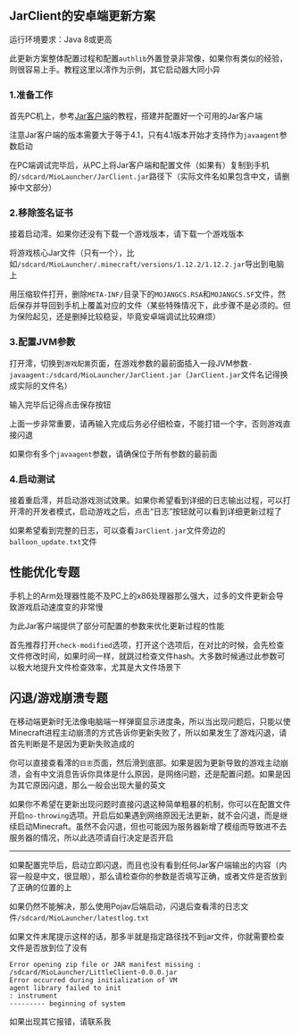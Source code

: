 ## JarClient的安卓端更新方案

运行环境要求：Java 8或更高

此更新方案整体配置过程和配置`authlib`外置登录非常像，如果你有类似的经验，则很容易上手。教程这里以澪作为示例，其它启动器大同小异

### 1.准备工作

首先PC机上，参考[Jar客户端](jar-client.md)的教程，搭建并配置好一个可用的Jar客户端

注意Jar客户端的版本需要大于等于4.1，只有4.1版本开始才支持作为`javaagent`参数启动

在PC端调试完毕后，从PC上将Jar客户端和配置文件（如果有）复制到手机的`/sdcard/MioLauncher/JarClient.jar`路径下（实际文件名如果包含中文，请删掉中文部分）

### 2.移除签名证书

接着启动澪。如果你还没有下载一个游戏版本，请下载一个游戏版本

将游戏核心Jar文件（只有一个），比如`/sdcard/MioLauncher/.minecraft/versions/1.12.2/1.12.2.jar`导出到电脑上

用压缩软件打开，删除`META-INF/`目录下的`MOJANGCS.RSA`和`MOJANGCS.SF`文件，然后保存并导回到手机上覆盖对应的文件（某些特殊情况下，此步骤不是必须的。但为保险起见，还是删掉比较稳妥，毕竟安卓端调试比较麻烦）

### 3.配置JVM参数

打开澪，切换到`游戏配置`页面，在游戏参数的最前面插入一段JVM参数`-javaagent:/sdcard/MioLauncher/JarClient.jar`（`JarClient.jar`文件名记得换成实际的文件名）

输入完毕后记得点击保存按钮

上面一步非常重要，请再输入完成后务必仔细检查，不能打错一个字，否则游戏直接闪退

如果你有多个`javaagent`参数，请确保位于所有参数的最前面

### 4.启动测试

接着重启澪，并启动游戏测试效果。如果你希望看到详细的日志输出过程，可以打开澪的开发者模式，启动游戏之后，点击“日志”按钮就可以看到详细更新过程了

如果希望看到完整的日志，可以查看`JarClient.jar`文件旁边的`balloon_update.txt`文件

## 性能优化专题

手机上的Arm处理器性能不及PC上的x86处理器那么强大，过多的文件更新会导致游戏启动速度变的非常慢

为此Jar客户端提供了部分可配置的参数来优化更新过程的性能

首先推荐打开`check-modified`选项，打开这个选项后，在对比的时候，会先检查文件修改时间，如果时间一样，就跳过检查文件hash。大多数时候通过此参数可以极大地提升文件检查效率，尤其是大文件场景下

## 闪退/游戏崩溃专题

在移动端更新时无法像电脑端一样弹窗显示进度条，所以当出现问题后，只能以使Minecraft进程主动崩溃的方式告诉你更新失败了，所以如果发生了游戏闪退，请首先判断是不是因为更新失败造成的

你可以直接查看澪的`日志`页面，然后滑到底部。如果是因为更新导致的游戏主动崩溃，会有中文消息告诉你具体是什么原因，是网络问题，还是配置问题。如果是因为其它原因闪退，那么一般会出现大量的英文

如果你不希望在更新出现问题时直接闪退这种简单粗暴的机制，你可以在配置文件开启`no-throwing`选项。开启后如果遇到网络原因无法更新，就不会闪退，而是继续启动Minecraft。虽然不会闪退，但也可能因为服务器新增了模组而导致进不去服务器的情况，所以此选项请自行决定是否开启

---

如果配置完毕后，启动立即闪退，而且也没有看到任何Jar客户端输出的内容（内容一般是中文，很显眼），那么请检查你的参数是否填写正确，或者文件是否放到了正确的位置的上

如果仍然不能解决，那么使用Pojav后端启动，闪退后查看澪的日志文件`/sdcard/MioLauncher/latestlog.txt`

如果文件末尾提示这样的话，那多半就是指定路径找不到jar文件，你就需要检查文件是否放到位了没有

```
Error opening zip file or JAR manifest missing : /sdcard/MioLauncher/LittleClient-0.0.0.jar
Error occurred during initialization of VM
agent library failed to init
: instrument
--------- beginning of system
```

如果出现其它报错，请联系我
